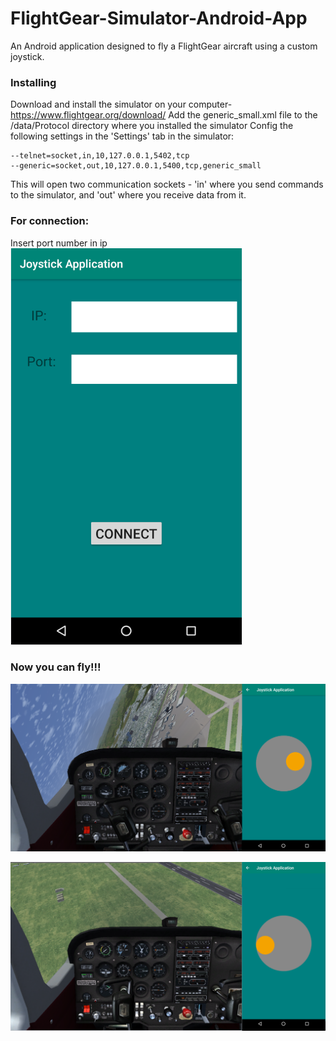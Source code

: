 # FlightGear-Simulator-Android-App
An Android application designed to fly a FlightGear aircraft using a custom joystick.

### Installing
Download and install the simulator on your computer- https://www.flightgear.org/download/
Add the generic_small.xml file to the /data/Protocol directory where you installed the simulator
Config the following settings in the 'Settings' tab in the simulator:
```
--telnet=socket,in,10,127.0.0.1,5402,tcp
--generic=socket,out,10,127.0.0.1,5400,tcp,generic_small
```
This will open two communication sockets - 'in' where you send commands to the simulator, and 'out' where you receive data from it.

### For connection:
Insert port number in ip
![main window](https://github.com/bariudin777/FlightGear-Simulator-Android-App/blob/master/3.png)

### Now you can fly!!!

![main window](https://github.com/bariudin777/FlightGear-Simulator-Android-App/blob/master/1.png)

![main window](https://github.com/bariudin777/FlightGear-Simulator-Android-App/blob/master/2.png)

